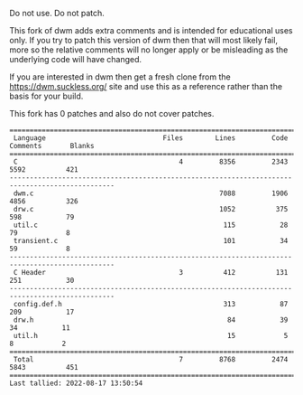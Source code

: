 Do not use. Do not patch.

This fork of dwm adds extra comments and is intended for educational uses only. If you try to patch
this version of dwm then that will most likely fail, more so the relative comments will no longer
apply or be misleading as the underlying code will have changed.

If you are interested in dwm then get a fresh clone from the https://dwm.suckless.org/ site and use
this as a reference rather than the basis for your build.

This fork has 0 patches and also do not cover patches.

<!-- START STATS 1 -->
<!-- END STATS 1 -->


<!-- START STATS 2 -->
````
================================================================================================
 Language                             Files        Lines         Code     Comments       Blanks
================================================================================================
 C                                        4         8356         2343         5592          421
------------------------------------------------------------------------------------------------
 dwm.c                                              7088         1906         4856          326
 drw.c                                              1052          375          598           79
 util.c                                              115           28           79            8
 transient.c                                         101           34           59            8
------------------------------------------------------------------------------------------------
 C Header                                 3          412          131          251           30
------------------------------------------------------------------------------------------------
 config.def.h                                        313           87          209           17
 drw.h                                                84           39           34           11
 util.h                                               15            5            8            2
================================================================================================
 Total                                    7         8768         2474         5843          451
================================================================================================
Last tallied: 2022-08-17 13:50:54
````
<!-- END STATS 2 -->

